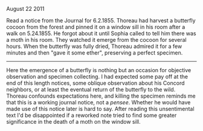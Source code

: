 August 22 2011

Read a notice from the Journal for 6.2.1855. Thoreau had harvest a
butterfly cocoon from the forest and pinned it on a window sill in his
room after a walk on 5.24.1855. He forgot about it until Sophia called
to tell him there was a moth in his room. They watched it emerge from
the cocoon for several hours. When the butterfly was fully dried,
Thoreau admired it for a few minutes and then "gave it some ether",
preserving a perfect specimen. 

- - -

Here the emergence of a butterfly is nothing but an occasion for
objective observation and specimen collecting. I had expected some pay
off at the end of this length notices, some oblique observation about his
Concord neighbors, or at least the eventual return of the butterfly to
the wild. Thoreau confounds expectations here, and killing the specimen
reminds me that this is a working journal notice, not a _pensee_.
Whether he would have made use of this notice later is hard to say.
After reading this unsentimental text I'd be disappointed if a reworked
note tried to find some greater significance in the death of a moth on
the window sill.  
